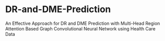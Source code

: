 # DR-and-DME-Prediction
An Effective Approach for DR and DME Prediction with Multi-Head Region Attention Based Graph Convolutional Neural Network using Health Care Data 
